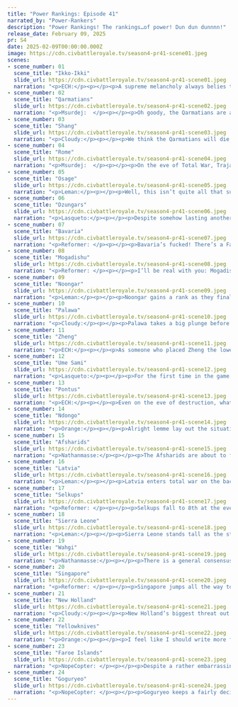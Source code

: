 ```yaml
---
title: "Power Rankings: Episode 41"
narrated_by: "Power-Rankers"
description: "Power Rankings! The rankings…of power! Dun dun dunnnn!"
release_date: February 09, 2025
pr: S4
date: 2025-02-09T00:00:00.000Z
image: https://cdn.civbattleroyale.tv/season4-pr41-scene01.jpeg
scenes:
- scene_number: 01
  scene_title: "Ikko-Ikki"
  slide_url: https://cdn.civbattleroyale.tv/season4-pr41-scene01.jpeg
  narration: "<p>ECH:</p><p></p><p>A supreme melancholy always belies the last civ to get eliminated before Total War; it’s entirely symbolic but still feels like the first person to get told the bus is full and watching them fade away in the horizon as you roll off. Then again, when you started with a prediction you’d be the 9th worst civ this season, can one complain about hitting 24th place?</p><p></p><p></p><p>As esteemed PR Leman put it simply in the Part 0 rankings to explain their placement at 52nd: “ Japanese civilizations historically do not do well.”. I envision that all future discussion of Kennyo’s run is going to debate how true that statement is in this case also, because a strong case could be made either way (although I personally lean towards the negative case). Fittingly, after some early episodes spent in the gutter of low expectations, Ikko Ikki would fittingly become one of the most consistently mid civs of the Cylinder. In fact, here’s an exceptionally niche stat for you: Over the 41 episodes they survived through, they sat in the 21st-31st range for 32 of them by my count, essentially moving from upper-mid to lower-mid throughout the season without drastically moving much outside of a range of 10. </p><p></p><p>So what did this season’s Japan actually accomplish? Well, that’s a probing question, and sadly their legacy is far more intangible than their fans would hope. For starters, they got the 5th religion in the game going on turn 40, their iconic Jodo Shinshu sect, which pairs some solid bonuses including health regen, science and growth modifiers which presumably helped Ikko surpass their deficiencies, while also allowing their uniques to matter. This has grown to become the 2nd biggest religion in both city count and followers, aided by becoming eagerly adopted by a certain major neighbour. In fact, it’s through the shared bond of Jodo Shinshu that we likely got the narrative Ikko Ikki will probably be best remembered for; their nearly-gamelong alliance with Goguryeo, even as they settled on Japan and gradually surrounded the weaker civ. It’s through this dynamic that judging Ikko Ikki’s performance gets difficult for me; they were always pretty much deadmeat from the early-midgame onwards if only Gwanggaeto desired, but he didn’t, and so Ikko Ikki was allowed to sit and tech up, remaining a civ with decent theoretical potential.</p><p></p><p>‘Potential’ is the operative word there however, as in practice despite their scientific advantage they never really made good moves, restricted by their awkward political geography and middling production. They lost to Nivkh, and barely managed a draw with Zheng. There is one exception of note, of course, one I shouldn’t need to highlight. In the greatest swan song a CBR alliance has ever seen, first Goguryeo jumped to the defence of their weaker friend in the face of a Thule invasion that looked set to devastated them; followed up by the pair jointly taking the fight to Thule lands, with Ikko Ikki expertly deploying paratroopers and advanced units to take the lead on the invasion, even snagging the eventual elimination. It’s a war that should go down in the books, and will certainly add some favorable colour to their mixed legacy. Shame about Goguryeo backstabbing them just an episode later, if they’d waited until Total War the lore would have been substantially more tragic. Sayonara, Kennyo. F.</p>"
- scene_number: 02
  scene_title: "Qarmatians"
  slide_url: https://cdn.civbattleroyale.tv/season4-pr41-scene02.jpeg
  narration: "<p>Msurdej:  </p><p></p><p>Oh goody, the Qarmatians are alive again. Just in time for them to be killed again in Total War. I'm not a fan of zombie civs like them and Shang, so I'm excited for their demise. Or I guess...re-demise.</p>"
- scene_number: 03
  scene_title: "Shang"
  slide_url: https://cdn.civbattleroyale.tv/season4-pr41-scene03.jpeg
  narration: "<p>Cloudy:</p><p></p><p>We think the Qarmatians will die before Shang because Shang has a layer of Wahgi units around it, none of which are melee units, that will delay their death by at least one turn. The Qarmatians, on the other hand, will die on turn one of total war. Anyway, I can’t wait for these zombie civs to be gone because they really mess up our neat sheet of everyone’s historical ranks here in the Power Ranker headquarters.</p>"
- scene_number: 04
  scene_title: "Rome"
  slide_url: https://cdn.civbattleroyale.tv/season4-pr41-scene04.jpeg
  narration: "<p>Msurdej:  </p><p></p><p>On the eve of Total War, Trajan finds himself on death's door. They lost three of their cities to Sierra Leone this episode, and are down to just Antioch. While they have a decent carpet, it's likely they'll die shortly after the call of Total War. Maybe not the first turn, but by next week, you'll probably be reading Rome's eulogy.</p>"
- scene_number: 05
  scene_title: "Osage"
  slide_url: https://cdn.civbattleroyale.tv/season4-pr41-scene05.jpeg
  narration: "<p>Leman:</p><p></p><p>Well, this isn’t quite all that surprising. We all knew this was coming. Osage was completely dismantled by its longtime ally and protector, Yellowknives. Osage put up a fairly scrappy defense, given how weak they were and how strong their opponent was, but it really wasn’t much of a roadblock. Yellowknives annexed most of Osage territory, leaving them with a single island city in the Atlantic. I’d like to think this was a merciful move, saving Osage from most of the horrors of total war.  </p><p></p><p>As for Osage’s fate during Total War: I expect death in three turns at the hands of the American Reaper themselves, New Holland. </p>"
- scene_number: 06
  scene_title: "Dzungars"
  slide_url: https://cdn.civbattleroyale.tv/season4-pr41-scene06.jpeg
  narration: "<p>Lasqueto:</p><p></p><p>Despite somehow lasting another part, the Dzungars are fucked. Probably gonna be one of the first to die next part despite having 2 cities rather than 1. It’ll probably be the Selkups or Goguryeo that do it, but we might be in for a Yellowknife or even Osage elimination, which would be funny, so I’m here for it.</p>"
- scene_number: 07
  scene_title: "Bavaria"
  slide_url: https://cdn.civbattleroyale.tv/season4-pr41-scene07.jpeg
  narration: "<p>Reformer: </p><p></p><p>Bavaria’s fucked! There’s a Faroes right there, and Latvia is threatening too obviously. Latvia has even built up a carpet just in time for Total War - a pretty funny feat all things considered - which bodes increasingly poorly for Bavaria. This 𝘴𝘲𝘶𝘦𝘦𝘻𝘦 will be their downfall, and the PRs agree that this will be faster than Mogadishu’s downfall. Realistically their deaths probably won’t be that far from one another, so could go either way as the chaos of Total War unfolds. Regardless…Bavaria will just become a battleground for Faroes and Latvia. Maybe Sierra Leone will get involved, too! And hey, there’s hope still. Bavaria could snag the kill on Rome! That’d be a fun way to go out. </p>"
- scene_number: 08
  scene_title: "Mogadishu"
  slide_url: https://cdn.civbattleroyale.tv/season4-pr41-scene08.jpeg
  narration: "<p>Reformer: </p><p></p><p>I’ll be real with you: Mogadishu was pretty cool. Yeah, I said it. You can quote me on that. Obviously, they didn’t live up to the expectations we set out for them (ranked 9th in ep 0), but they were a fun thalassocracy nonetheless, with various fun shenanigans, mostly later on admittedly. Nothing wrong with a late bloomer though. Unfortunately for Mogadishu, blooming late has pretty serious consequences on the cylinder. Total War is coming, and starting TW while already losing a war is…unfortunate, to put it mildly. Singapore’s navy will be back to harass the eastern front, Sierra Leone will strike at the Horn of Africa, and Ndongo of course will continue dismantling Mogadishu’s hard work. And who knows what the Indian Ocean branch of the Wahgi garbage patch will do. All the same we expect them to survive longer than all those civs below them. (Mostly city-states, but hey.) 17th is a pretty alright final standing to aim for, all things considered. </p>"
- scene_number: 09
  scene_title: "Noongar"
  slide_url: https://cdn.civbattleroyale.tv/season4-pr41-scene09.jpeg
  narration: "<p>Leman:</p><p></p><p>Noongar gains a rank as they finally have a war with Palawa where we can call a winner. And would you look at that, Noongar, a civ that is statistically worse than Palawa in every way came out on top! They grabbed two cities and managed to look pretty good!</p><p></p><p>However, in continuing with a tradition where mid-tier civs die right after doing something very cool, Noongar is about to get completely and entirely obliterated by Wahgi. </p>"
- scene_number: 10
  scene_title: "Palawa"
  slide_url: https://cdn.civbattleroyale.tv/season4-pr41-scene10.jpeg
  narration: "<p>Cloudy:</p><p></p><p>Palawa takes a big plunge before total war, not just due to positioning, but because they really took a beating during the episode itself. Despite starting the war with more firepower and an advantage on paper, Palawa threw so hard that they lost several cities to Noongar and were still losing more when total war was declared. Their lands are also carpeted with Osage units that will leave them wrecked and bleeding before they can even think about fighting their actual neighbors. And with Wahgi sitting right on top of them, we really think Palawa’s days are numbered.</p>"
- scene_number: 11
  scene_title: "Zheng"
  slide_url: https://cdn.civbattleroyale.tv/season4-pr41-scene11.jpeg
  narration: "<p>ECH:</p><p></p><p>As someone who placed Zheng the lowest of all PR’s in 17th (aka only above Mogadishu in terms of civs not on one city or so), I am perhaps ill-equipped to explain Zheng’s minor rise to 14th on the eve of Total War. OK, perhaps that’s a tad inaccurate, I can explain it. Quite suddenly, Zheng has jumped up to 6th in terms of effective military score; and with the help of their Great General swarm they’ve somewhat carved into the Wahgi incursion of their lands. So yeah, that’s an explanation… just a pretty weak one if you ask me.</p><p></p><p>As far as I’m concerned, they are extraordinarily dead. Many of the civs who are stuck with endless Wahgi troops inside them at least have the advantage of better tech on their side, but Zheng has been similarly struck with debt for many episodes now, and have 4 less techs than the menace of South East Asia, including seemingly some key military techs. As such, I expect the Wahgi hordes to hit them harder than most, not helped by them bordering the Wahgi homeland, likely devastating their 6th place army. However, the big issue lies to the North. What’s the point of boasting about a 6th place somewhat outdated army when the top-tier nexus-toting 2nd largest army has you as one of it’s biggest borders? I simply do not see even a modicum of attention from Goguryeo as survivable for Koxinga, especially if Wahgi are acting as a sapping distraction; an anvil to Goguryeo’s hammer. Needless to say, good luck…</p>"
- scene_number: 12
  scene_title: "Ume Sami"
  slide_url: https://cdn.civbattleroyale.tv/season4-pr41-scene12.jpeg
  narration: "<p>Lasqueto:</p><p></p><p>For the first time in the game, we might actually see the Ume Sami do something, if only because they have no choice. Despite having a smaller military than their neighbours, their stats are still pretty decent, and they seem to have avoided getting peacekeepered. Latvia’s army looks scary but it seems to be mostly ranged units compared to Ume’s healthy number of melee units. Their high city strength and naturally defendable position also mean they’ll be a fairly tough nut to crack. I think they might see some success playing spoiler when Latvia clashes with the Faroes. Unifying Scandinavia and taking a few border cities from Latvia both seem fairly possible, or maybe even grabbing a few cities when Bavaria implodes.</p><p></p><p> Make no mistake, these guys have no shot at winning, but there’s still a chance they’ll do something memorable. Lord knows they’ve done nothing else before now. Of course they could just as easily just roll over and die instantly; it would be on brand.</p>"
- scene_number: 13
  scene_title: "Pontus"
  slide_url: https://cdn.civbattleroyale.tv/season4-pr41-scene13.jpeg
  narration: "<p>ECH:</p><p></p><p>Even on the eve of destruction, what is Pontus if not nondescript? Simply put, Mithridates is not seen as having a chance, stuck in the crossroads of empires, and if they wanted to not be in this position then goddamn, perhaps they ought to have made some more moves before now. That all being said, Pontus is a bit of a question mark when it comes to how this first episode of Total War will go: how long will clearing out the peacekeeper slop take, and will any of the major powers they border have moved in on them by the end of the episode? I can see them anywhere from untouched to being in active collapse, which probably explains this median rank they have more than anything else.</p><p></p><p>Oh, one other thing. Perhaps more than Pontus’s actual actions and future, one element that’s been brought up by us PR’s is how much their UA is going to kick in, especially against Wahgi. As a reminder, the essential part is ‘Defeating units generates Resistance in cities controlled but not founded by the enemy, increased by training Great Generals.’. We all noted how devastating this ability was against Saba for a short while, and that was when Pontus was fighting in a very narrow theatre. With Wahgi’s peacekeepers waiting to die by the dozen? It won’t actually help Pontus much at all, but there is a chance they’ll nullify Wahgi’s production across much of the cylinder,everywhere except their core in Papua. I suppose the same potential exists for their other fronts, but I envision they pose a more significant force that can surpass and overcome a few turns of resistance…</p>"
- scene_number: 14
  scene_title: "Ndongo"
  slide_url: https://cdn.civbattleroyale.tv/season4-pr41-scene14.jpeg
  narration: "<p>Orange:</p><p></p><p>Alright lemme lay out the situation for Ndongo:</p><p>Ndongo has three main issues facing them right now, Sierra Leone in the north, Sierra Leone’s navy in the west, and Wahgi’s carpet in the east. So let’s break it down.</p><p></p><p>Wahgi’s carpet first, Ndongo will probably handle it fine. They are almost entirely Drone UAVs, there’s a few Mobile Sams that can take cities but they can be pretty easily dealt with. This issue is a major annoyance, but just an annoyance nonetheless. I honestly don’t really see Wahgi really being able to take more than a city but it will take some work for Ndongo to clear the lands out.</p><p></p><p>Next, Sierra Leone’s navy. Before we get to Sierra Leone as a whole we gotta talk about their navy. Because it’s big! And menacing! It largely consists of Destroyers, Missile Destroyers, and Supercarriers, the last of which doesn’t matter much. But the destroyers, being melee ships, can do a lot of damage and threaten a lot of cities. And by a lot I mean like, four. Ndongo has four coastal cities on the western and southern coasts. They also have Missile Destroyers and Supercarriers (with planes unlike Sierra Leone!) of their own, but they have a much smaller navy. This fight will be tough, but Ndongo might be able to win through the use of having planes on their ships and having only Missile Destroyers rather than a bunch of unupgraded Destroyers mixed in.</p><p></p><p>Lastly, let’s talk about the rest of Sierra Leone, cause this will be the main fight Ndongo has to face at the start of the endgame, and it decides if they sink or swim. Stats wise things are, concerning. Ndongo has one main advantage, 106 techs to 100, not much but it’s something. Sierra Leone’s 100 strength Modern Armor vs. Ndongo’s 120 strength Battlesuit in the same unit line. Ndongo is also utilizing a lot of Chimeras while Sierra Leone doesn’t seem to have any of them lying around. With that it should be noted that Sierra Leone doesn’t actually have much lying around in general, besides their fleet. Their more western cities have unit rings but the eastern ones don’t. Now, to be fair, Ndongo doesn’t have many units either, but they do have some concentration in their northwest, close to where Sierra Leone is. In the stats, the two are about equal in manpower, but Ndongo has about half when you subtract nukes and gold, both of these two will be lobbing nukes a lot though. With all that, we get to the biggest hurdle of the battle: Sierra Leone has about twice Ndongo’s production and triple their number of cities. This is, as they say, not good! The positive is that Sierra Leone has a lot more fronts to fight on, notably with the Faroes in the north, so they will be distracted, but that is still a lot of cities that they can have closer to Ndongo that can provide parity. </p><p></p><p>BUT WAIT THERE’S ONE LAST THING: There’s one big secret Ndongo has that Sierra Leone doesn’t, and that’s actually good city defenses. Yeah, Sierra Leone is still rocking sub 100 defense cities on the border, while Ndongo is sporting 190 defense behemoths. Suffice to say, Ndongo is gonna have a much easier time taking cities than Sierra Leone will, and that may go a long way to deciding who wins the continent. So good luck to Nzinga, she has real potential to pull a comeback out here.</p>"
- scene_number: 15
  scene_title: "Afsharids"
  slide_url: https://cdn.civbattleroyale.tv/season4-pr41-scene15.jpeg
  narration: "<p>Nathanmasse:</p><p></p><p>The Afsharids are about to find themselves in very real danger as Total War begins.  Few other civs have so compromised their position by allowing so many enemy units to run amuck in their territory.  A direct border with a few of Wahgi’s colonies allows them to bring their airforce to bear which will no doubt make it easy for their paratroopers and mobile SAMs to break into the cities in the south and east.  With their superior units and advanced tech they just might be able to hold out in west asia and around the Caspian, but even there they will be set up by all the others who will be looking for any weakness to exploit.  </p><p></p><p>At least they get to make their first move before Wahgi and can hopefully take out as many of their units as possible, but I think it will be too little too late.  Unlike Singapore or Palawa, the Afsharids have no far flung colonies they might hide in; every city is besieged and every piece of territory must be fought over immediately.  There is no other way forward.</p>"
- scene_number: 16
  scene_title: "Latvia"
  slide_url: https://cdn.civbattleroyale.tv/season4-pr41-scene16.jpeg
  narration: "<p>Leman:</p><p></p><p>Latvia enters total war on the back of an upset. They’ve conquered Vagur from the Faroe Islands, something that seemed absolutely impossible. On top of that they are one of a coveted few civs that are not bordering anyone that’s finished the tech tree, giving them some semblance of safety. And they’ve managed to pump out a carpet right when it counts.  </p><p></p><p>Of course, all this means, as far as I believe, is that Latvia isn’t going to collapse like a wet paper bag. I do not think it means that Latvia is making anything of a comeback. Latvia still has problems. They only have 98 technologies, which is well behind the leaders. They have a full carpet but that still puts them weaker than their scariest neighbor Selkups. And while Latvia doesn’t border any of the scary top tiers, the Faroes are just on the other side of Europe. Ume Sami and especially Bavaria are not going to hold for long.  </p><p></p><p>My prediction, Latvia is going to have a strong start to Total War. They’re going to look good right up until the Faroes can deploy their full might in eastern Europe. Then expect things to go south fast. But that’s a few episodes away. For now, Latvia is fine.</p>"
- scene_number: 17
  scene_title: "Selkups"
  slide_url: https://cdn.civbattleroyale.tv/season4-pr41-scene17.jpeg
  narration: "<p>Reformer: </p><p></p><p>Selkups fall to 8th at the eve of Total War - the lowest they’ve been in over a dozen episodes. And the reason is simple: Their economy sucks balls, and has for a long time. This has left Selkup science in the dust. BENEATH THE DUST, even. They rank EIGHTEENTH in tech, and there’s only 23 civs alive! Even Wahgi has more techs, and Wahgi has been immeasurably bankrupt for eons! Unbelievable behaviour. But I suppose such is the fate of these Siberian empires. To make up for this deficiency a bit, Selkups do have good production, a good amount of cities, and an exemplary standing army (third biggest!). Unfortunately, their production isn’t overwhelming like Wahgi’s, meaning their tech deficit will shine through even harder. Altogether, Selkups are doomed, and I would give them a 0% chance of victory. Goguryeo will likely cripple them pretty early on into Total War, is my guess. Or maybe it’ll take a while. Not sure which one is worse. </p>"
- scene_number: 18
  scene_title: "Sierra Leone"
  slide_url: https://cdn.civbattleroyale.tv/season4-pr41-scene18.jpeg
  narration: "<p>Leman:</p><p></p><p>Sierra Leone stands tall as the strongest civ in Africa. They have a massive city count and a reasonable military. But, and I bet after those last writeups you know what I’m about to say: they did not finish up the tech tree. </p><p></p><p>This puts Sierra Leone on the back foot. New Holland and Faroes are right off the coast and have much more powerful, large, and advanced militaries. If you’ll recall, this is bad. Remember Tuva? Remember Han? Remember Uzbekistan? They held the line for a little while and then buckled under the top civ’s futuristic militaries. Some civs can get lucky and weather the storm, like Brandenburg and Mali. We’ll see if Sierra Leone will be able to do that, and make gains against its weaker neighbors like Ndongo and Pontus. Or if they get completely crushed from beyond the waves.</p>"
- scene_number: 19
  scene_title: "Wahgi"
  slide_url: https://cdn.civbattleroyale.tv/season4-pr41-scene19.jpeg
  narration: "<p>Nathanmasse:</p><p></p><p>There is a general consensus among the power rankers that Waghi is simply too far behind in tech and too far in debt to ever recover.  But this is it; this is where Bol’im’s grand strategy is tested.  He has been waiting for hundreds of turns for this very moment.  Gone is the subterfuge that their units all over the cylinder are merely ‘peacekeepers’.  Faroe Islands, Ndongo, Pontus, Singapore, Afsharids, and Zheng have all been infiltrated and more units stand ready to move in from the neutral waters between the continents.  </p><p></p><p>The first few turns will no doubt strike fear into the hearts of civs both near and far.  Dozens of cities are on the line, but then the real war begins.  Will Bol’im’s units be overstretched for the number of cities they will be besieging?  Will they be able to reinforce and defend the many cities they are able to take?  Will their close neighbor be able to use their preemptive strike capability to drive a wedge into Bol’im’s core?  Only time will tell.</p>"
- scene_number: 20
  scene_title: "Singapore"
  slide_url: https://cdn.civbattleroyale.tv/season4-pr41-scene20.jpeg
  narration: "<p>Reformer: </p><p></p><p>Singapore jumps all the way to fifth in the last episode before total war - remarkable indeed! They manage to just barely eke out Wahgi for the top five spot, despite what outwardly seems like a very lopsided state of affairs. The truth is, though, that Wahgi is as bankrupt as ever (TW might help them on their path to financial solvency, but it’ll be too little too late), while Singapore is one of four civs to finish the tech tree. That’s a 25 tech difference. No big deal…is what I’d say if I was a bumbling buffoon. Wahgi may have superior production, but superior units win out again and again when the chips are down. It will take a bit to chew through Wahgi’s existing garbage patch, but eventually Singapore can start conquering nearby technologically inferior civs - such as Wahgi’s SEA, Zheng, Noongar, and Mogadishu. Admittedly, Chewing through Zheng will put them in range of Goguryeo nexii, so maybe focus on Africa and Australia for a while. Either way, Singapore has great opportunities comparatively, and a genuine chance (albeit slim) to snag victory from the jaws of defeat. It will require adept maneuvering of the geopolitical landscape of the Total War era cylinder, and tactical genius, but it is possible. The same cannot be said for Wahgi. And that is why Singapore gets a spot on the Council of Five. </p>"
- scene_number: 21
  scene_title: "New Holland"
  slide_url: https://cdn.civbattleroyale.tv/season4-pr41-scene21.jpeg
  narration: "<p>Cloudy:</p><p></p><p>New Holland’s biggest threat out of the gate will be Wahgi. Wahgi South America is heavily carpeted, albeit with outdated units, and New Holland’s lands are shockingly empty. However, the Yellowknives have the same problem, and most of their other neighbors are too far away to be an immediate threat, so if New Holland can pump out its endgame units fast enough to overcome Wahgi’s initial zerg rush, then they’ll be in a very good position to seek world domination. We think they could follow in the footsteps of Season 2’s Marajoara, if not Mk. II’s Brazil, but the first few turns of total war could decide everything.</p>"
- scene_number: 22
  scene_title: "Yellowknives"
  slide_url: https://cdn.civbattleroyale.tv/season4-pr41-scene22.jpeg
  narration: "<p>Orange:</p><p></p><p>I feel like I should write more for YK then I did for Ndongo, but honestly their position feels less interesting to analyze. They are by far one of the strongest powers going into total war, they’ve maxed the tech tree and have a lot of cities with great production. Their main issue comes from them not having that big of an army, but this is something that can be resolved rather quickly by their production, at the cost of a few outer cities. </p><p></p><p>So let’s discuss their enemies:</p><p>They are in the unlucky position of having no easy neighbors, they are surrounded by Gogurt, the Faroes, and New Holland, the other top dogs. None of the others have to deal with this and they all have easier targets in places. Gogurt probably won’t be able to do that much, by the time Gogurt produces units and sends them over YK can probably build up their own defensive force. New Holland has some open colonies but their Caribbean holdings are pretty strong and have units, so could do some damage to YK’s underside if Akaitcho isn’t careful. </p><p></p><p>The real challenge will be the Faroes. Wait did I say Faroes I meant Wahgi. Yeah, Wahgi. The Faroese North American lands are filled to the brim with Wahgi troops. Will they be able to do anything? Well it’s hard to say, but they will probably end up fighting with the Faroes first and allow YK to slide in after the Faroes have been pummeled down a bit. The other point of Wahgi concern is the Mexican colony, and in general the potential for ships to move through the Pacific to the southern cities. YK has barely any troops down there while Wahgi has that carpet in their colony, but the good part is that those are kinda shit units while YK has 250 defense cities in Mexico. So they can honestly probably just withstand it and build a couple super powerful units and defend well enough.</p><p></p><p>So with all that, I’m very optimistic for the Yellowknives, and honestly I think the game is between them and Gogurt.</p>"
- scene_number: 23
  scene_title: "Faroe Islands"
  slide_url: https://cdn.civbattleroyale.tv/season4-pr41-scene23.jpeg
  narration: "<p>NopeCopter: </p><p></p><p>Despite a rather embarrassing war against Latvia, the Faroes hold onto their second-place spot going into Total War, and it’s not hard to see why. The big reason is their stats, or more specifically, their Production: only the Wahgi come close, and the Wahgi don’t have a completed tech tree like the Faroes do. The Faroes’ Food output is similarly sky-high, at least until the nukes start flying. Oh, and they’re in possession of some of the most important Wonders in the game, most notably Skynet. Couple all of that with a lack of immediately threatening neighbors around their core, and the Faroes are looking strong enough that some would even put them in first.So, what’s keeping the Faroes down? There are a few things, actually. First and most noticeable is that massive Wahgi peacekeeper carpet covering their lands. While nobody in the PR team expects the Faroese cities to even take much damage from these units, the real trouble comes from the pillaging they could potentially do, the time and effort required to clear them out, and perhaps most importantly, all the Faroese units that AREN’T on those tiles. The Faroes should be able to bounce back without much issue, but they will be starting Total War with a much smaller military than they’d really like. This is particularly troublesome around Iberia and Quebec, where Sierra Leone and the Yellowknives could potentially take advantage of the unit vacuum to take an early lead on the front lines. But on top of that, people are quite worried about whether the Faroes will really be able to make gains even after the peacekeepers are gone. They did manage to lose a city to Latvia last episode, after all, and the Ume Sami are looking like an absolute fortress, too - and if the Faroes are struggling with them, how are they going to fare against the bigger powers? As a final note, while the Faroese treasury is far from empty, it is slowly draining, and they don’t have nearly as much money in reserve as the other top players.</p><p></p><p>Still, you’d be foolish to count out a Faroese victory. They’re one of only a few civilizations to have completed the tech tree, their raw stats surpass even the Wahgi, they have either footholds on or easy access to North America, mainland Europe, and West Africa, and even their slower start isn’t a huge issue when nobody else looks remotely prepared for Total War… few things are certain at this point in the game, but it would take a truly monumental amount of luck and effort for the Faroes to not be one of the last civs standing.</p>"
- scene_number: 24
  scene_title: "Goguryeo"
  slide_url: https://cdn.civbattleroyale.tv/season4-pr41-scene24.jpeg
  narration: "<p>NopeCopter: </p><p></p><p>Goguryeo keeps a fairly decisive hold on the top spot going into Total War, but the only thing the PRs agree on more than Goguryeo’s placement is its precariousness. Goguryeo does not look nearly as good on the ground as one would hope - their military is fairly small as always, and their city defenses are abysmal for a top power, their Production and Food outputs are lagging behind the Faroes and Wahgi. So… why are they first? For one thing, nobody else really looks better. The Faroes are carpeted in Wahgi units and are also just kind of pathetic, New Holland hasn’t even finished the tech tree, the Yellowknives are low on units and trapped in North America, Singapore has very few cities and a Wahgi carpet of their own, and the Wahgi are so broke and so far behind in techs that they’re likely to be more impactful in death than in life. But there are more reasons to believe Goguryeo is coming out on top than just having slim pickings.</p><p></p><p>Goguryeo, like every other civ worth considering, has completed the tech tree, and their economy and Happiness are both solid. They’re second in military manpower (only behind the ineffectual Wahgi), they’re still third in Food and Production, and they have the highest city count of any civ on the cylinder. But the real advantages of the Wahgi are the ones they have on the ground. Unlike many other major powers, Goguryeo has no Wahgi units in their borders - instead, they have multiple relatively vulnerable invasion targets. While the Selkups might not seem like easy pickings, they’re sitting at an abysmal 89 techs (that’s lower than Mogadishu), and that’s not improving any time soon. Zheng is also lacking in techs, and while their military score isn’t bad, they also have a bunch of Wahgi peacekeepers in their lands that will leave them wide open once they’re cleared out. In short, Goguryeo has two giant, weak, juicy chunks of cities to dig into, with only the Yellowknives nearby to really contest them on equal footing. But the real prize is their proximity to the Wahgi. While the Wahgi are sure to put up a hell of a fight, their cities will almost certainly fall to someone eventually, and whoever gets their capital (and Maguindanao’s capital, too) will score a whole lot of nice Wonders. Nothing gamebreaking, but a whole lot of big Food and Production bonuses are at stake there. And aside from Singapore, Goguryeo is in the best position to take those treasures for themselves, provided they can bust through Zheng quickly enough. As a final note, Goguryeo also seems to be building Nexi, which is always a good sign for a potential CBR winner.</p><p></p><p>Now, again, Goguryeo’s major advantages are significantly hampered by their lack of units and the uphill battle they’ll be fighting with regards to city strength. Within a couple of episodes, something could change, and Goguryeo could be decidedly on the back foot. But all things considered, I’d give Goguryeo slightly better odds than their competition, and it seems the rest of the PR team agrees. Nothing is certain in Total War, least of all at the beginning, but Goguryeo seems just a bit more likely than the rest to take it all for themselves.</p>"
---
```

